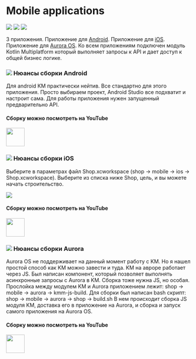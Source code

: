 Mobile applications
===

<p class="icons-main">
    <img src="/km-shop/images/ic_android.png">
    <img src="/km-shop/images/ic_apple.png">
    <img src="/km-shop/images/ic_aurora.png">
</p>

3 приложения. 
Приложение для [Android](https://www.android.com/). 
Приложение для [iOS](https://www.apple.com/ios/ios-16/). 
Приложение для [Aurora OS](https://auroraos.ru/).
Ко всем приложениям подключен модуль Kotlin Multiplatform который выполняет запросы к API и дает доступ к общей бизнес логике.

### <span class='icon-line'><img src="/km-shop/images/ic_android.png"></span> Нюансы сборки Android

Для android KM практически нейтив. 
Все стандартно для этого приложения. 
Просто выбираем проект, Android Studio все подхватит и настроит сама.
Для работы приложения нужен запущенный предварительно API.

#### Сборку можно посмотреть на YouTube

<a target="_blank" href="https://youtu.be/Nmne4W4ktH0?t=637">
    <img src="/km-shop/images/btn_youtube.gif" style="height: 50px;">
</a>

### <span class='icon-line'><img src="/km-shop/images/ic_apple.png"></span> Нюансы сборки iOS

Выберите в параметрах файл Shop.xcworkspace (shop -> mobile -> ios -> Shop.xcworkspace).
Выберите из списка ниже Shop, цель, и вы можете начать строительство.

<div class="PrettyImage">
    <img src="/km-shop/images/overview/Screenshot_2022-12-30_at_04.33.54.png">
</div>

#### Сборку можно посмотреть на YouTube

<a target="_blank" href="https://youtu.be/Nmne4W4ktH0?t=709">
    <img src="/km-shop/images/btn_youtube.gif" style="height: 50px;">
</a>

### <span class='icon-line'><img src="/km-shop/images/ic_aurora.png"></span> Нюансы сборки Aurora

Aurora OS не поддерживает на данный момент работу с KM. 
Но я нашел простой способ как KM можно завести и туда.
KM на авроре работает через JS.
Был написан компонент, который позволяет выполнять асинхронные запросы с Aurora в KM.
Сборка тоже нужна JS, но особая.
Прослойка между модулем KM и Aurora приложением лежит: shop -> mobile -> aurora -> kmm-js-build.
Для сборки был написан bash скрипт: shop -> mobile -> aurora -> shop -> build.sh
В нем происходит сборка JS модуля KM, доставка его в приложение на Aurora, и сборка и запуск самого приложения на Aurora OS.

#### Сборку можно посмотреть на YouTube

<a target="_blank" href="https://youtu.be/MgwiskFeR8E">
    <img src="/km-shop/images/btn_youtube.gif" style="height: 50px;">
</a>